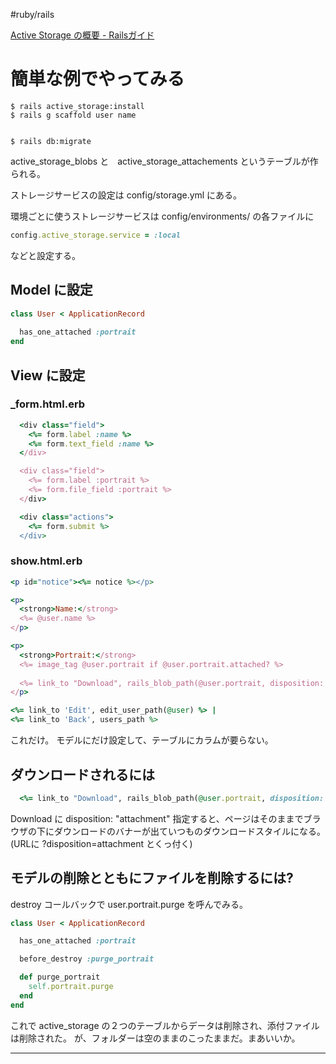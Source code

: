 #ruby/rails 


[Active Storage の概要 - Railsガイド](https://railsguides.jp/active_storage_overview.html)

# 簡単な例でやってみる

```shell
$ rails active_storage:install
$ rails g scaffold user name


$ rails db:migrate
```

active_storage_blobs と　active_storage_attachements というテーブルが作られる。

ストレージサービスの設定は config/storage.yml にある。

環境ごとに使うストレージサービスは config/environments/ の各ファイルに

```ruby
config.active_storage.service = :local
```

などと設定する。

## Model に設定

```ruby
class User < ApplicationRecord
  
  has_one_attached :portrait
end
```

## View に設定

### \_form.html.erb

```ruby
  <div class="field">
    <%= form.label :name %>
    <%= form.text_field :name %>
  </div>

  <div class="field">
    <%= form.label :portrait %>
    <%= form.file_field :portrait %>
  </div>

  <div class="actions">
    <%= form.submit %>
  </div>
```

### show.html.erb

```ruby
<p id="notice"><%= notice %></p>

<p>
  <strong>Name:</strong>
  <%= @user.name %>
</p>

<p>
  <strong>Portrait:</strong>
  <%= image_tag @user.portrait if @user.portrait.attached? %>
  
  <%= link_to "Download", rails_blob_path(@user.portrait, disposition: "attachment") %>
</p>

<%= link_to 'Edit', edit_user_path(@user) %> |
<%= link_to 'Back', users_path %>
```

これだけ。
モデルにだけ設定して、テーブルにカラムが要らない。

## ダウンロードされるには

```ruby
  <%= link_to "Download", rails_blob_path(@user.portrait, disposition: "attachment") %>
```

Download に disposition: "attachment" 指定すると、ページはそのままでブラウザの下にダウンロードのバナーが出ていつものダウンロードスタイルになる。
(URLに ?disposition=attachment とくっ付く)

## モデルの削除とともにファイルを削除するには?

destroy コールバックで user.portrait.purge を呼んでみる。

```ruby
class User < ApplicationRecord

  has_one_attached :portrait

  before_destroy :purge_portrait

  def purge_portrait
    self.portrait.purge
  end
end
```

これで active_storage の２つのテーブルからデータは削除され、添付ファイルは削除された。
が、フォルダーは空のままのこったままだ。まあいいか。

* * *
